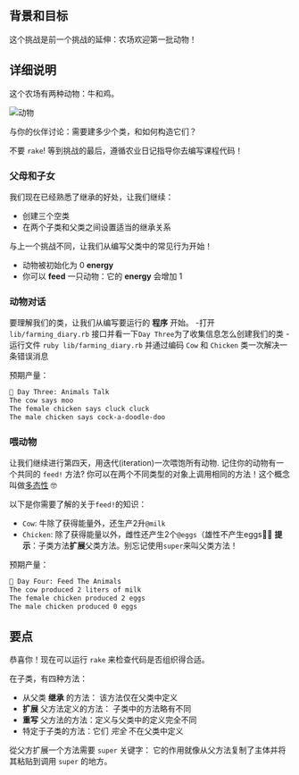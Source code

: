 ## 背景和目标

这个挑战是前一个挑战的延伸：农场欢迎第一批动物！

## 详细说明
这个农场有两种动物：牛和鸡。

![动物](https://web-dev-challenge-lewagon-image.oss-cn-shanghai.aliyuncs.com/animals.svg)

与你的伙伴讨论：需要建多少个类，和如何构造它们？

不要 `rake`! 等到挑战的最后，遵循农业日记指导你去编写课程代码！

### 父母和子女
我们现在已经熟悉了继承的好处，让我们继续：
- 创建三个空类
- 在两个子类和父类之间设置适当的继承关系

与上一个挑战不同，让我们从编写父类中的常见行为开始！

- 动物被初始化为 0 **energy**
- 你可以 **feed** 一只动物：它的 **energy** 会增加 1


### 动物对话
要理解我们的类，让我们从编写要运行的 **程序** 开始。
-打开 `lib/farming_diary.rb` 接口并看一下`Day Three`为了收集信息怎么创建我们的类
-运行文件 `ruby lib/farming_diary.rb` 并通过编码 `Cow` 和 `Chicken` 类一次解决一条错误消息

预期产量：

```bash
📝 Day Three: Animals Talk
The cow says moo
The female chicken says cluck cluck
The male chicken says cock-a-doodle-doo
```

### 喂动物

让我们继续进行第四天，用迭代(iteration)一次喂饱所有动物. 记住你的动物有一个共同的 `feed!` 方法? 你可以在两个不同类型的对象上调用相同的方法！这个概念叫做[多态性](https://thoughtbot.com/blog/back-to-basics-polymorphism-and-ruby) 🤓

以下是你需要了解的关于`feed!`的知识：

- `Cow`: 牛除了获得能量外，还生产2升`@milk`
- `Chicken`: 除了获得能量以外，雌性还产生2个`@eggs`（雄性不产生eggs🤷‍♂️
**提示**：子类方法**扩展**父类方法。别忘记使用`super`来叫父类方法！

预期产量：

```bash
📝 Day Four: Feed The Animals
The cow produced 2 liters of milk
The female chicken produced 2 eggs
The male chicken produced 0 eggs
```

## 要点

恭喜你！现在可以运行 `rake` 来检查代码是否组织得合适。

在子类，有四种方法：
- 从父类 **继承** 的方法： 该方法仅在父类中定义
- **扩展** 父方法定义的方法： 子类中的方法略有不同
- **重写** 父方法的方法：定义与父类中的定义完全不同
- 特定于子类的方法：它们 _完全_ 不在父类中定义

從父方扩展一个方法需要 `super` 关键字： 它的作用就像从父方法复制了主体并将其粘贴到调用 `super` 的地方。


